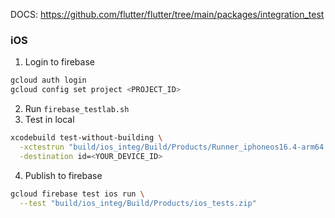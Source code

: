 DOCS: <https://github.com/flutter/flutter/tree/main/packages/integration_test>

### iOS
1. Login to firebase
```bash
gcloud auth login
gcloud config set project <PROJECT_ID>
```
2. Run `firebase_testlab.sh`
3. Test in local
```bash
xcodebuild test-without-building \
  -xctestrun "build/ios_integ/Build/Products/Runner_iphoneos16.4-arm64.xctestrun" \
  -destination id=<YOUR_DEVICE_ID>
```
4. Publish to firebase
```bash
gcloud firebase test ios run \
  --test "build/ios_integ/Build/Products/ios_tests.zip"
```